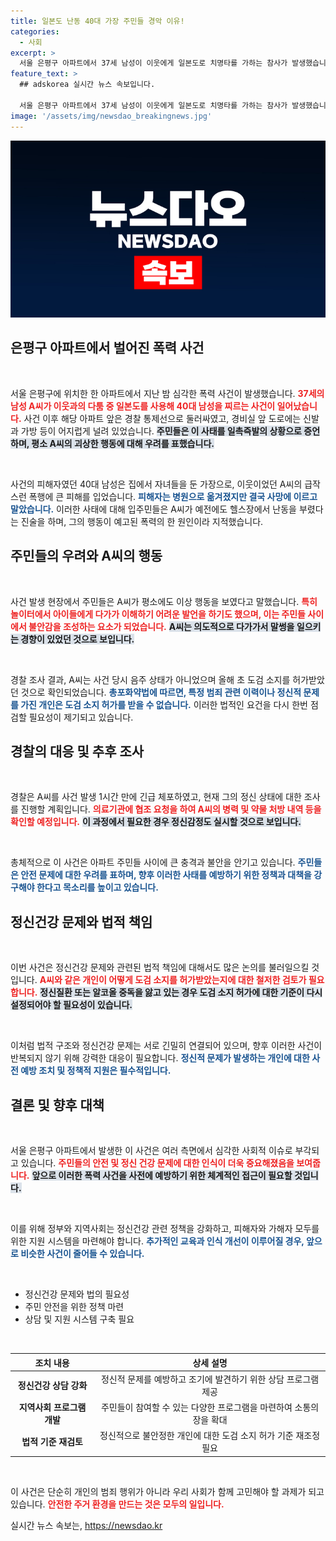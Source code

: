 ```yaml
---
title: 일본도 난동 40대 가장 주민들 경악 이유!
categories:
  - 사회
excerpt: >
  서울 은평구 아파트에서 37세 남성이 이웃에게 일본도로 치명타를 가하는 참사가 발생했습니다. 피해자는 자녀를 둔 가장이었고, A씨는 이전에도 이상 행동을 보여왔습니다. 경찰은 그의 정신 상태를 조사할 예정입니다. 클릭해 자세한 내용을 확인하세요!
feature_text: >
  ## adskorea 실시간 뉴스 속보입니다.

  서울 은평구 아파트에서 37세 남성이 이웃에게 일본도로 치명타를 가하는 참사가 발생했습니다. 피해자는 자녀를 둔 가장이었고, A씨는 이전에도 이상 행동을 보여왔습니다. 경찰은 그의 정신 상태를 조사할 예정입니다. 클릭해 자세한 내용을 확인하세요!
image: '/assets/img/newsdao_breakingnews.jpg'
---
```


<p><img src="/assets/img/newsdao_breakingnews.jpg" alt="adskorea 속보" /></p>

<h2 data-ke-size="size26">은평구 아파트에서 벌어진 폭력 사건</h2>

<p data-ke-size="size16">&nbsp;</p>

<p>서울 은평구에 위치한 한 아파트에서 지난 밤 심각한 폭력 사건이 발생했습니다. <b><span style="color: #ee2323;">37세의 남성 A씨가 이웃과의 다툼 중 일본도를 사용해 40대 남성을 찌르는 사건이 일어났습니다.</span></b> 사건 이후 해당 아파트 앞은 경찰 통제선으로 둘러싸였고, 경비실 앞 도로에는 신발과 가방 등이 어지럽게 널려 있었습니다. <b><span style="background-color: #21538527;">주민들은 이 사태를 일촉즉발의 상황으로 증언하며, 평소 A씨의 괴상한 행동에 대해 우려를 표했습니다.</span></b></p>

<p data-ke-size="size16">&nbsp;</p>

<p>사건의 피해자였던 40대 남성은 집에서 자녀들을 둔 가장으로, 이웃이었던 A씨의 급작스런 폭행에 큰 피해를 입었습니다. <b><span style="color: #1a5490;">피해자는 병원으로 옮겨졌지만 결국 사망에 이르고 말았습니다.</span></b> 이러한 사태에 대해 입주민들은 A씨가 예전에도 헬스장에서 난동을 부렸다는 진술을 하며, 그의 행동이 예고된 폭력의 한 원인이라 지적했습니다. </p>

<h2 data-ke-size="size26">주민들의 우려와 A씨의 행동</h2>

<p data-ke-size="size16">&nbsp;</p>

<p>사건 발생 현장에서 주민들은 A씨가 평소에도 이상 행동을 보였다고 말했습니다. <b><span style="color: #ee2323;">특히 놀이터에서 아이들에게 다가가 이해하기 어려운 발언을 하기도 했으며, 이는 주민들 사이에서 불안감을 조성하는 요소가 되었습니다.</span></b> <b><span style="background-color: #21538527;">A씨는 의도적으로 다가가서 말썽을 일으키는 경향이 있었던 것으로 보입니다.</span></b></p>

<p data-ke-size="size16">&nbsp;</p>

<p>경찰 조사 결과, A씨는 사건 당시 음주 상태가 아니었으며 올해 초 도검 소지를 허가받았던 것으로 확인되었습니다. <b><span style="color: #1a5490;">총포화약법에 따르면, 특정 범죄 관련 이력이나 정신적 문제를 가진 개인은 도검 소지 허가를 받을 수 없습니다.</span></b> 이러한 법적인 요건을 다시 한번 점검할 필요성이 제기되고 있습니다.</p>

<h2 data-ke-size="size26">경찰의 대응 및 추후 조사</h2>

<p data-ke-size="size16">&nbsp;</p>

<p>경찰은 A씨를 사건 발생 1시간 만에 긴급 체포하였고, 현재 그의 정신 상태에 대한 조사를 진행할 계획입니다. <b><span style="color: #ee2323;">의료기관에 협조 요청을 하여 A씨의 병력 및 약물 처방 내역 등을 확인할 예정입니다.</span></b> <b><span style="background-color: #21538527;">이 과정에서 필요한 경우 정신감정도 실시할 것으로 보입니다.</span></b></p>

<p data-ke-size="size16">&nbsp;</p>

<p>총체적으로 이 사건은 아파트 주민들 사이에 큰 충격과 불안을 안기고 있습니다. <b><span style="color: #1a5490;">주민들은 안전 문제에 대한 우려를 표하며, 향후 이러한 사태를 예방하기 위한 정책과 대책을 강구해야 한다고 목소리를 높이고 있습니다.</span></b></p>

<h2 data-ke-size="size26">정신건강 문제와 법적 책임</h2>

<p data-ke-size="size16">&nbsp;</p>

<p>이번 사건은 정신건강 문제와 관련된 법적 책임에 대해서도 많은 논의를 불러일으킬 것입니다. <b><span style="color: #ee2323;">A씨와 같은 개인이 어떻게 도검 소지를 허가받았는지에 대한 철저한 검토가 필요합니다.</span></b> <b><span style="background-color: #21538527;">정신질환 또는 알코올 중독을 앓고 있는 경우 도검 소지 허가에 대한 기준이 다시 설정되어야 할 필요성이 있습니다.</span></b></p>

<p data-ke-size="size16">&nbsp;</p>

<p>이처럼 법적 구조와 정신건강 문제는 서로 긴밀히 연결되어 있으며, 향후 이러한 사건이 반복되지 않기 위해 강력한 대응이 필요합니다. <b><span style="color: #1a5490;">정신적 문제가 발생하는 개인에 대한 사전 예방 조치 및 정책적 지원은 필수적입니다.</span></b></p>

<h2 data-ke-size="size26">결론 및 향후 대책</h2>

<p data-ke-size="size16">&nbsp;</p>

<p>서울 은평구 아파트에서 발생한 이 사건은 여러 측면에서 심각한 사회적 이슈로 부각되고 있습니다. <b><span style="color: #ee2323;">주민들의 안전 및 정신 건강 문제에 대한 인식이 더욱 중요해졌음을 보여줍니다.</span></b> <b><span style="background-color: #21538527;">앞으로 이러한 폭력 사건을 사전에 예방하기 위한 체계적인 접근이 필요할 것입니다.</span></b></p>

<p data-ke-size="size16">&nbsp;</p>

<p>이를 위해 정부와 지역사회는 정신건강 관련 정책을 강화하고, 피해자와 가해자 모두를 위한 지원 시스템을 마련해야 합니다. <b><span style="color: #1a5490;">추가적인 교육과 인식 개선이 이루어질 경우, 앞으로 비슷한 사건이 줄어들 수 있습니다.</span></b> </p>

<p data-ke-size="size16">&nbsp;</p>

<ul>
  <li>정신건강 문제와 법의 필요성</li>
  <li>주민 안전을 위한 정책 마련</li>
  <li>상담 및 지원 시스템 구축 필요</li>
</ul>

<p data-ke-size="size16">&nbsp;</p>

<table style="width: 100%; border-collapse: collapse;">
  <thead>
    <tr>
      <th style="text-align: center;"><b>조치 내용</b></th>
      <th style="text-align: center;"><b>상세 설명</b></th>
    </tr>
  </thead>
  <tbody>
    <tr>
      <td style="text-align: center; height: 17px;"><b>정신건강 상담 강화</b></td>
      <td style="text-align: center; height: 17px;">정신적 문제를 예방하고 조기에 발견하기 위한 상담 프로그램 제공</td>
    </tr>
    <tr>
      <td style="text-align: center; height: 17px;"><b>지역사회 프로그램 개발</b></td>
      <td style="text-align: center; height: 17px;">주민들이 참여할 수 있는 다양한 프로그램을 마련하여 소통의 장을 확대</td>
    </tr>
    <tr>
      <td style="text-align: center; height: 17px;"><b>법적 기준 재검토</b></td>
      <td style="text-align: center; height: 17px;">정신적으로 불안정한 개인에 대한 도검 소지 허가 기준 재조정 필요</td>
    </tr>
  </tbody>
</table>

<p data-ke-size="size16">&nbsp;</p>

<p>이 사건은 단순히 개인의 범죄 행위가 아니라 우리 사회가 함께 고민해야 할 과제가 되고 있습니다. <b><span style="color: #ee2323;">안전한 주거 환경을 만드는 것은 모두의 일입니다.</span></b></p>
실시간 뉴스 속보는, <a href="https://newsdao.kr" rel="dofollow">https://newsdao.kr</a>


